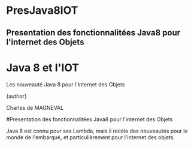 # PresJava8IOT
## Presentation des fonctionnalitées Java8 pour l'internet des Objets

# Java 8 et l'IOT
Les nouveauté Java 8 pour l'Internet des Objets

{author}
						
Charles de MAGNEVAL

#Presentation des fonctionnalitées Java8 pour l'internet des Objets

Java 8 est connu pour ses Lambda, mais il recèle des nouveautés pour le monde de l'embarqué, et particulièrement pour l'internet des objets.
